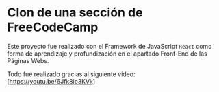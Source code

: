 # Clon de una sección de FreeCodeCamp

Este proyecto fue realizado con el Framework de JavaScript `React` como forma de aprendizaje y profundización en el apartado Front-End de las Páginas Webs.


Todo fue realizado gracias al siguiente video: [https://youtu.be/6Jfk8ic3KVk]